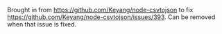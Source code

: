 Brought in from https://github.com/Keyang/node-csvtojson to fix https://github.com/Keyang/node-csvtojson/issues/393. Can be removed when that issue is fixed. 